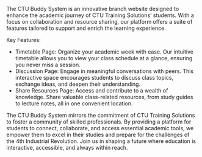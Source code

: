 The CTU Buddy System is an innovative branch website designed to enhance the academic journey of CTU Training Solutions’ students. With a focus on collaboration and resource sharing, our platform offers a suite of features tailored to support and enrich the learning experience.

Key Features:
* Timetable Page: Organize your academic week with ease. Our intuitive timetable allows you to view your class schedule at a glance, ensuring you never miss a session.
* Discussion Page: Engage in meaningful conversations with peers. This interactive space encourages students to discuss class topics, exchange ideas, and deepen their understanding.
* Share Resources Page: Access and contribute to a wealth of knowledge. Share valuable class-related resources, from study guides to lecture notes, all in one convenient location.

The CTU Buddy System mirrors the commitment of CTU Training Solutions to foster a community of skilled professionals. By providing a platform for students to connect, collaborate, and access essential academic tools, we empower them to excel in their studies and prepare for the challenges of the 4th Industrial Revolution. Join us in shaping a future where education is interactive, accessible, and always within reach.
